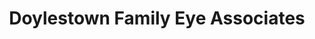 ---
title: "Doylestown Family Eye Associates"
url: /doylestown/doylestown-family-eye-associates/
shop: optician
---